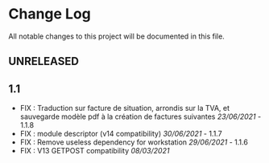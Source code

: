 # Change Log
All notable changes to this project will be documented in this file.

## UNRELEASED



## 1.1

- FIX : Traduction sur facture de situation, arrondis sur la TVA, et sauvegarde modèle pdf à la création de factures suivantes *23/06/2021* - 1.1.8
- FIX : module descriptor (v14 compatibility) *30/06/2021* - 1.1.7
- FIX : Remove useless dependency for workstation *29/06/2021* - 1.1.6
- FIX : V13 GETPOST compatibility *08/03/2021*

